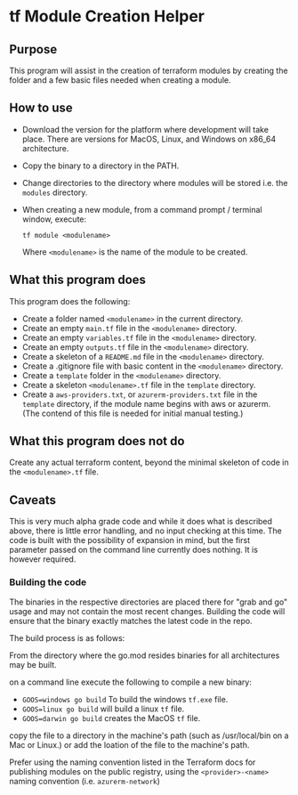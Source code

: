 # tf Module Creation Helper

## Purpose

This program will assist in the creation of terraform modules by creating the folder and a few basic files needed when creating a module.

## How to use

* Download the version for the platform where development will take place. There are versions for MacOS, Linux, and Windows on x86_64 architecture.
* Copy the binary to a directory in the PATH.
* Change directories to the directory where modules will be stored i.e. the `modules` directory.
* When creating a new module, from a command prompt / terminal window, execute:

  ```
  tf module <modulename>
  ```

  Where `<modulename>` is the name of the  module to be created.

## What this program does

This program does the following:

* Create a folder named `<modulename>` in the current directory.
* Create an empty `main.tf` file in the `<modulename>` directory.
* Create an empty `variables.tf` file in the `<modulename>` directory.
* Create an empty `outputs.tf` file in the `<modulename>` directory.
* Create a skeleton of a `README.md` file in the `<modulename>` directory.
* Create a .gitignore file with basic content in the `<modulename>` directory.
* Create a `template` folder in the `<modulename>` directory.
* Create a skeleton `<modulename>.tf` file in the `template` directory.
* Create a `aws-providers.txt`, or `azurerm-providers.txt` file in the `template` directory, if the module name begins with aws or azurerm. (The contend of this file is needed for initial manual testing.)

## What this program does not do

Create any actual terraform content, beyond the minimal skeleton of code in the `<modulename>.tf` file.

## Caveats

This is very much alpha grade code and while it does what is described above, there is little error handling, and no input checking at this time. The code is built with the possibility of expansion in mind, but the first parameter passed on the command line currently does nothing. It is however required.

### Building the code

The binaries in the respective directories are placed there for "grab and go" usage and may not contain the most recent changes. Building the code will ensure that the binary exactly matches the latest code in the repo. 

The build process is as follows:

From the directory where the go.mod resides binaries for all architectures  may be built.

on a command line execute the following to compile a new binary:

* `GOOS=windows go build` To build the windows `tf.exe` file.
* `GOOS=linux go build` will build a linux `tf` file.
* `GOOS=darwin go build` creates the MacOS `tf` file.

copy the file to a directory in the machine's path (such as /usr/local/bin on a Mac or Linux.) or add the loation of the file to the machine's path.

Prefer using the naming convention listed in the Terraform docs for publishing modules on the public registry, using the
`<provider>-<name>` naming convention (i.e. `azurerm-network`)
